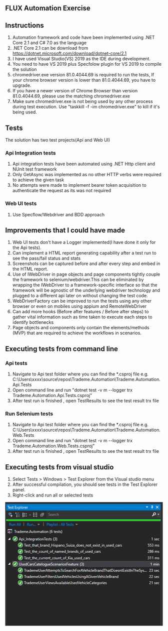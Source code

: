 ## FLUX Automation Exercise

## Instructions

1. Automation framework and code have been implemented using .NET Core 2.1 and C# 7.0 as the language 
2. .NET Core 2.1 can be download from https://dotnet.microsoft.com/download/dotnet-core/2.1
3. I have used Visual Studio(VS) 2019 as the IDE during development.
4. You need to have VS 2019 plus Specfolow plugin for VS 2019 to compile the solution
5. chromedriver.exe version 81.0.4044.69 is required to run the tests, If your chrome browser version is lower than 81.0.4044.69, you have to upgrade.
6. If you have a newer version of Chrome Browser than version 81.0.4044.69, please use the matching chromedriver.exe
7. Make sure chromedriver.exe is not being used by any other process during test execution. Use "taskkill -f -im chromedriver.exe" to kill if it's being used.


## Tests

The solution has two test projects(Api and Web UI)

### Api Integration tests

1. Api integration tests have been automated using .NET Http client and NUnit test framework
2. Only GetAsync was implemented as no other HTTP verbs were required to achieve the given task
3. No attempts were made to implement bearer token acquisition to authenticate the request as its was not required

### Web UI tests

1. Use Specflow/Webdriver and BDD approach

## Improvements that I could have made

1. Web UI tests don't have a Logger implemented(I have done it only for the Api tests).
2. Can implement a HTML report generating capability after a test run to see the pass/fail status and stats
3. Screenshots can be captured before and after every step and embed in the HTML report.
4. Use of IWebDriver in page objects and page components tightly couple the framework to selenium/webdriver.This can be eliminated by wrapping the IWebDriver to a framework-specific interface so that the framework will be agnostic of the underlying webdriver technology and plugged to a different api later on without changing the test code.
5. WebDriverFactory can be improved to run the tests using any other browser or even on mobiles using appium and RemoteWebDriver
6. Can add more hooks (Before after features / Before after steps) to gather vital information such as time taken to execute each steps to identify bottlenecks
7. Page objects and components only contain the elements/methods (MVP) that are required to achieve the workflows in scenarios.

## Executing tests from command line

### Api tests

1. Navigate to Api test folder where you can find the *.csproj file e.g. C:\Users\xxxx\source\repos\Trademe.Automation\Trademe.Automation.Api.Tests
2. Open command line and run "dotnet test -v m --logger trx Trademe.Automation.Api.Tests.csproj"
3. After test run is finished , open TestResults to see the test result trx file

### Run Selenium tests
1. Navigate to Api test folder where you can find the *.csproj file e.g. 
C:\Users\xxxx\source\repos\Trademe.Automation\Trademe.Automation.Web.Tests
2. Open command line and run "dotnet test -v m --logger trx Trademe.Automation.Web.Tests.csproj"
3. After test run is finished , open TestResults to see the test result trx file

## Executing tests from visual studio 

1. Select Tests > Windows > Test Explorer from the Visual studio menu
2. After successful compilation, you should see tests in the Test Explorer panel.
3. Right-click and run all or selected tests


![Test Example](example.png)